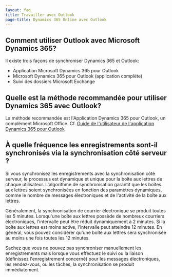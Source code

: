 ```yaml
---
layout: faq
title: Travailler avec Outlook
page-title: Dynamics 365 Online avec Outlook
---
```


## Comment utiliser Outlook avec Microsoft Dynamics 365?
Il existe trois façons de synchroniser Dynamics 365 et Outlook:
* Application Microsoft Dynamics 365 pour Outlook
* Microsoft Dynamics 365 pour Outlook (application complète)
* Suivi des dossiers Microsoft Exchange

## Quelle est la méthode recommandée pour utiliser Dynamics 365 avec Outlook?
La méthode recommandée est l'Application Dynamics 365 pour Outlook, un complément
Microsoft Office. Cf. [Guide de l'utilisateur de l'application Dynamics 365 pour Outlook](https://www.microsoft.com/fr-FR/dynamics/crm-customer-center/dynamics-365-app-for-outlook-user-s-guide.aspx)

## À quelle fréquence les enregistrements sont-il synchronisés via la synchronisation côté serveur ?
Si vous synchronisez les enregistrements avec la synchronisation côté serveur, le
processus est dynamique et unique pour la boîte aux lettres de chaque utilisateur.
L'algorithme de synchronisation garantit que les boîtes aux lettres soient synchronisées
en fonction des paramètres dynamiques, comme le nombre de messages électroniques
et de l'activité de la boîte aux lettres.   

Généralement, la synchronisation de courrier électronique se produit toutes les
5 minutes. Lorsqu'une boîte aux lettres possède de nombreux courriers électroniques,
l'intervalle peut être réduit dynamiquement à 2 minutes. Si la boîte aux lettres
est moins active, l'intervalle peut atteindre 12 minutes. En général, vous pouvez
considérer qu'une boîte aux lettres sera synchronisée au moins une fois toutes
les 12 minutes.  

Sachez que vous ne pouvez pas synchroniser manuellement les enregistrements mais
lorsque vous effectuez le suivi ou la liaison (définissez l'enregistrement concerné)
pour les messages électroniques, les rendez-vous, ou les tâches, la synchronisation
se produit immédiatement.
